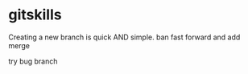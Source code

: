 # gitskills
Creating a new branch is quick AND simple.
ban fast forward and add merge

try bug branch
